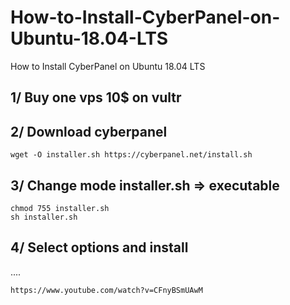 # How-to-Install-CyberPanel-on-Ubuntu-18.04-LTS
How to Install CyberPanel on Ubuntu 18.04 LTS

## 1/ Buy one vps 10$ on vultr

## 2/ Download cyberpanel
```
wget -O installer.sh https://cyberpanel.net/install.sh
```

## 3/ Change mode installer.sh => executable
```
chmod 755 installer.sh
sh installer.sh
```

## 4/ Select options and install
....


```
https://www.youtube.com/watch?v=CFnyBSmUAwM
```

